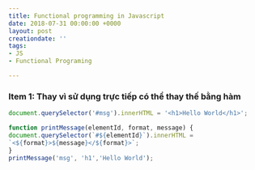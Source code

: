 ```yaml
---
title: Functional programming in Javascript
date: 2018-07-31 00:00:00 +0000
layout: post
creationdate: ''
tags:
- JS
- Functional Programing

---
```

### Item 1: Thay vì sử dụng trực tiếp có thể thay thế bằng hàm
<i class="far fa-thumbs-down"></i>
```javascript
document.querySelector('#msg').innerHTML = '<h1>Hello World</h1>';
```
<i class="far fa-thumbs-up"></i>
```javascript
function printMessage(elementId, format, message) {
document.querySelector(`#${elementId}`).innerHTML =
`<${format}>${message}</${format}>`;
}
printMessage('msg', 'h1','Hello World');
```